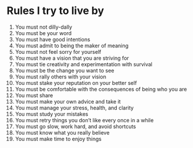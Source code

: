 # Rules I try to live by

1. You must not dilly-dally
2. You must be your word
3. You must have good intentions
4. You must admit to being the maker of meaning
5. You must not feel sorry for yourself
6. You must have a vision that you are striving for
7. You must tie creativity and experimentation with survival
8. You must be the change you want to see
9. You must rally others with your vision
10. You must stake your reputation on your better self
11. You must be comfortable with the consequences of being who you are
12. You must share
13. You must make your own advice and take it
14. You must manage your stress, health, and clarity
15. You must study your mistakes
16. You must retry things you don’t like every once in a while
17. You must go slow, work hard, and avoid shortcuts
18. You must know what you really believe
19. You must make time to enjoy things